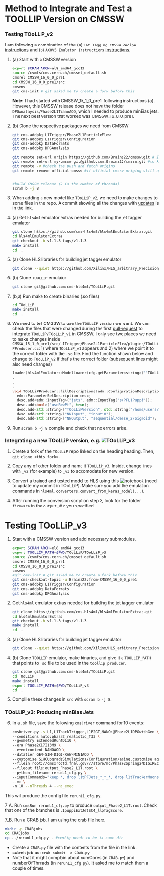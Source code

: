 # Method to Integrate and Test a TOOLLIP Version on CMSSW

### Testing TOoLLiP_v2

I am following a combination of the (a) `Jet Tagging CMSSW Recipe` [instructions](https://codimd.web.cern.ch/pB3K4fFiSrmblUHFAMYoxA?view) and (b) `AXOV5 Emulator Instructions` [instructions](https://codimd.web.cern.ch/s/-6VCkWSpE#New-Model-Testing).

1. (a) Start with a CMSSW version 
   ```bash
   export SCRAM_ARCH=el8_amd64_gcc13
   source /cvmfs/cms.cern.ch/cmsset_default.sh
   cmsrel CMSSW_16_0_0_pre1
   cd CMSSW_16_0_0_pre1/src
   cmsenv
   git cms-init # git asked me to create a fork before this
   ```
   **Note:** I had started with CMSSW_15_1_0_pre1, following instructions (a). However, this CMSSW release does not have the folder `DPGAnalaysis/Phase2L1TNanoAOD`, which I needed to produce minBias jets. The next best version that worked was CMSSW_16_0_0_pre1.
2. (b) Clone the respective packages we need from CMSSW
   ```bash
   git cms-addpkg L1Trigger/Phase2L1ParticleFlow
   git cms-addpkg L1Trigger/Configuration
   git cms-addpkg DataFormats
   git cms-addpkg DPGAnalysis

   git remote set-url origin https://github.com/Brainz22/cmssw.git # I switched to my fork
   git remote set-url my-cmssw git@github.com:Brainz22/cmssw.git #to keep both fetch and push origins with ssh keys
   git remote -v #check the push and fetch origins
   git remote remove official-cmssw #if official cmssw origing still appeared
   
   
   #build CMSSW release (8 is the number of threads)
   scram b -j 8
   ```


3. When adding a new model like `TOoLLiP_v2`, we need to make changes to some files in the repo. A commit showing all the changes with [updates](https://github.com/cms-hls4ml/TOoLLiP/commit/6064629a002391a6822791513f8610e2d66747ff) is in the link.

4. (a) Get `hls4ml` emulator extras needed for building the jet tagger emulator
   ```bash
   git clone https://github.com/cms-hls4ml/hls4mlEmulatorExtras.git 
   cd hls4mlEmulatorExtras 
   git checkout -b v1.1.3 tags/v1.1.3
   make install
   cd ..
   ```
5. (a) Clone HLS libraries for building jet tagger emulator
   ```bash
   git clone --quiet https://github.com/Xilinx/HLS_arbitrary_Precision_Types.git hls
   ```
6. (b) Clone `TOOLLIP` emulator
   ```bash
   git clone git@github.com:cms-hls4ml/TOoLLiP.git
   ```

7. (b,a) Run make to create binaries (.so files)
   ```bash
   cd TOoLLiP
   make install
   cd ..
   ```

8. We need to tell CMSSW to use the `TOOLLIP` version we want. We can check the files that were changed during the first [pull-request](https://github.com/cms-sw/cmssw/pull/43638/files) to integrate `TOoLLiP/TOoLLiP_v1` in CMSSW. I only see two places we need to make changes inside `CMSSW_15_1_0_pre1/src/L1Trigger/Phase2L1ParticleFlow/plugins/TOoLLiPProducer.cc`: 1) where `TOoLLiP_v1` appears and 2) where we point it to the correct folder with the `.so` file. Find the function shown below and change to `TOoLLiP_v2` if that's the correct folder (subsequent lines might also need changes)
   ```c++
   loader(hls4mlEmulator::ModelLoader(cfg.getParameter<string>(""TOoLLiPVersion""))) {
   .
   .
   .
   void TOoLLiPProducer::fillDescriptions(edm::ConfigurationDescriptions& descriptions) {
     edm::ParameterSetDescription desc;
     desc.add<edm::InputTag>("jets", edm::InputTag("scPFL1Puppi"));
     desc.add<bool>("useRawPt", true);
     desc.add<std::string>("TOoLLiPVersion", std::string("/home/users/russelld/TOOLLIP_TESTS/cmssw-tests/CMSSW_16_0_0_pre1/src/TOoLLiP/TOoLLiP_v2/TOoLLiP_v2"));
     desc.add<std::string>("NNInput", "input:0");
     desc.add<std::string>("NNOutput", "sequential/dense_2/Sigmoid");
   ```
9. Run `scram b -j 8` compile and check that no errors arise. 

### Integrating a new TOoLLiP version, e.g. ![TOoLLiP_v3](https://github.com/cms-hls4ml/TOoLLiP/tree/main/TOoLLiP_v3)

1. Create a fork of the `TOoLLiP` repo linked on the heading heading. Then, `git clone <this fork>`.
   
2. Copy any of other folder and name it `TOoLLiP_v3`. Inside, change lines with `_v2` (for example) to `_v3` to accomodate for new version.

3. Convert a trained and tested model to HLS using this ![notebook](https://github.com/Brainz22/L1LLPJetTagger/blob/2590070869380e8bf9078abc7789dc979044a344/qkL1JetTagModel_hls_config.ipynb) (need to update my commit in TOoLLiP). Make sure you add the emulation commands in `hls4ml.converters.convert_from_keras_model(...)`.

4. After running the conversion script on step 3, look for the folder `firmware` in the `output_dir` you specified.


   
# Testing TOoLLiP_v3

1. Start with a CMSSW version and add necessary submodules.
   ```bash
   export SCRAM_ARCH=el8_amd64_gcc13
   export TOOLLIP_PATH=$PWD/TOoLLiP/TOoLLiP_v3
   source /cvmfs/cms.cern.ch/cmsset_default.sh
   cmsrel CMSSW_16_0_0_pre1
   cd CMSSW_16_0_0_pre1/src
   cmsenv
   #git cms-init # git asked me to create a fork before this
   git cms-checkout-topic -u Brainz22:from-CMSSW_16_0_0_pre1
   git cms-addpkg L1Trigger/Configuration
   git cms-addpkg DataFormats
   git cms-addpkg DPGAnalysis
   ```

2. Get `hls4ml` emulator extras needed for building the jet tagger emulator
   ```bash
   git clone https://github.com/cms-hls4ml/hls4mlEmulatorExtras.git 
   cd hls4mlEmulatorExtras 
   git checkout -b v1.1.3 tags/v1.1.3
   make install
   cd ..
   ```

3. (a) Clone HLS libraries for building jet tagger emulator
   ```bash
   git clone --quiet https://github.com/Xilinx/HLS_arbitrary_Precision_Types.git hls
   ```
4. (b) Clone `TOOLLIP` emulator, make binaries, and give it a `TOOLLIP_PATH` that points to `.so` file to be used in the `toollip producer`.
   ```bash
   git clone git@github.com:cms-hls4ml/TOoLLiP.git
   cd TOoLLiP
   make install
   export TOOLLIP_PATH=$PWD/TOoLLiP_v3
   cd ..
   ```
5. Complile these changes in `src` with `scram b -j 8`.

### TOoLLiP_v3: Producing minBias Jets

6. In a `.sh` file, save the following `cmsDriver` command for 10 events:
   ```bash
   cmsDriver.py -s L1,L1TrackTrigger,L1P2GT,NANO:@Phase2L1DPGwithGen \
   --conditions auto:phase2_realistic_T33 \
   --geometry ExtendedRun4D110 \
   --era Phase2C17I13M9 \
   --eventcontent NANOAOD \
   --datatier GEN-SIM-DIGI-RAW-MINIAOD \
   --customise SLHCUpgradeSimulations/Configuration/aging.customise_aging_1000,Configuration/DataProcessing/Utils.addMonitoring,L1Trigger/Configuration/customisePhase2TTOn110.customisePhase2TTOn110 \
   --filein root://cmsxrootd.fnal.gov///store/mc/Phase2Spring24DIGIRECOMiniAOD/MinBias_TuneCP5_14TeV-pythia8/GEN-SIM-DIGI-RAW-MINIAOD/PU140_Trk1GeV_140X_mcRun4_realistic_v4-v1/120000/00a8a3a7-388d-488a-a184-ac1725eacce9.root \
   --fileout file:output_Phase2_L1T.root \
   --python_filename rerunL1_cfg.py \
   --inputCommands="keep *, drop l1tPFJets_*_*_*, drop l1tTrackerMuons_l1tTkMuonsGmt*_*_HLT" \
   --mc \
   -n 10 --nThreads 4 --no_exec
   ```
This will produce the config file `rerunL1_cfg.py`.

7_A. Run `cmsRun rerunL1_cfg.py` to produce `output_Phase2_L1T.root`. Check that one of the branches is `L1puppiExtJetSC4_llpTagScore`.

7_B. Run a CRAB job. I am using the crab file [here](https://gist.github.com/Brainz22/69cf0c8602e6f3eabbfcea860f60c7f0).
   ```bash
   mkdir -p CRABjobs
   cd CRABjobs
   cp ../rerunL1_cfg.py . #config needs to be in same dir
   ```
   * Create a `CRAB.py` file with the contents from the file in the link.
   * submit job as: `crab submit -c CRAB.py`
   * Note that it might complain about numCores (in `CRAB.py`) and numberOfThreads (in `rerunL1_cfg.py`). It asked me to match them a couple of times.





   
   
